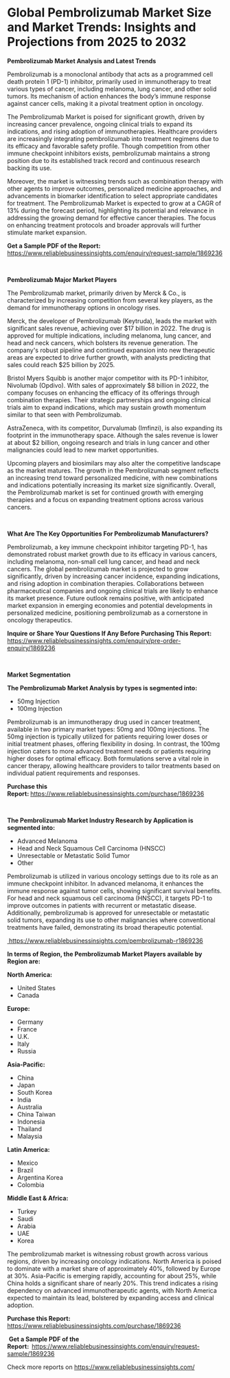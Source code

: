 <p><h1>Global Pembrolizumab Market Size and Market Trends: Insights and Projections from 2025 to 2032</h1></p><p><strong>Pembrolizumab Market Analysis and Latest Trends</strong></p>
<p><p>Pembrolizumab is a monoclonal antibody that acts as a programmed cell death protein 1 (PD-1) inhibitor, primarily used in immunotherapy to treat various types of cancer, including melanoma, lung cancer, and other solid tumors. Its mechanism of action enhances the body’s immune response against cancer cells, making it a pivotal treatment option in oncology.</p><p>The Pembrolizumab Market is poised for significant growth, driven by increasing cancer prevalence, ongoing clinical trials to expand its indications, and rising adoption of immunotherapies. Healthcare providers are increasingly integrating pembrolizumab into treatment regimens due to its efficacy and favorable safety profile. Though competition from other immune checkpoint inhibitors exists, pembrolizumab maintains a strong position due to its established track record and continuous research backing its use.</p><p>Moreover, the market is witnessing trends such as combination therapy with other agents to improve outcomes, personalized medicine approaches, and advancements in biomarker identification to select appropriate candidates for treatment. The Pembrolizumab Market is expected to grow at a CAGR of 13% during the forecast period, highlighting its potential and relevance in addressing the growing demand for effective cancer therapies. The focus on enhancing treatment protocols and broader approvals will further stimulate market expansion.</p></p>
<p><strong>Get a Sample PDF of the Report:&nbsp;</strong> <a href="https://www.reliablebusinessinsights.com/enquiry/request-sample/1869236?utm_campaign=2662&utm_medium=2&utm_source=Github&utm_content=ia&utm_term=08032025&utm_id=pembrolizumab">https://www.reliablebusinessinsights.com/enquiry/request-sample/1869236</a></p>
<p>&nbsp;</p>
<p><strong>Pembrolizumab Major Market Players</strong></p>
<p><p>The Pembrolizumab market, primarily driven by Merck & Co., is characterized by increasing competition from several key players, as the demand for immunotherapy options in oncology rises. </p><p>Merck, the developer of Pembrolizumab (Keytruda), leads the market with significant sales revenue, achieving over $17 billion in 2022. The drug is approved for multiple indications, including melanoma, lung cancer, and head and neck cancers, which bolsters its revenue generation. The company's robust pipeline and continued expansion into new therapeutic areas are expected to drive further growth, with analysts predicting that sales could reach $25 billion by 2025.</p><p>Bristol Myers Squibb is another major competitor with its PD-1 inhibitor, Nivolumab (Opdivo). With sales of approximately $8 billion in 2022, the company focuses on enhancing the efficacy of its offerings through combination therapies. Their strategic partnerships and ongoing clinical trials aim to expand indications, which may sustain growth momentum similar to that seen with Pembrolizumab.</p><p>AstraZeneca, with its competitor, Durvalumab (Imfinzi), is also expanding its footprint in the immunotherapy space. Although the sales revenue is lower at about $2 billion, ongoing research and trials in lung cancer and other malignancies could lead to new market opportunities.</p><p>Upcoming players and biosimilars may also alter the competitive landscape as the market matures. The growth in the Pembrolizumab segment reflects an increasing trend toward personalized medicine, with new combinations and indications potentially increasing its market size significantly. Overall, the Pembrolizumab market is set for continued growth with emerging therapies and a focus on expanding treatment options across various cancers.</p></p>
<p>&nbsp;</p>
<p><strong>What Are The Key Opportunities For Pembrolizumab Manufacturers?</strong></p>
<p><p>Pembrolizumab, a key immune checkpoint inhibitor targeting PD-1, has demonstrated robust market growth due to its efficacy in various cancers, including melanoma, non-small cell lung cancer, and head and neck cancers. The global pembrolizumab market is projected to grow significantly, driven by increasing cancer incidence, expanding indications, and rising adoption in combination therapies. Collaborations between pharmaceutical companies and ongoing clinical trials are likely to enhance its market presence. Future outlook remains positive, with anticipated market expansion in emerging economies and potential developments in personalized medicine, positioning pembrolizumab as a cornerstone in oncology therapeutics.</p></p>
<p><strong>Inquire or Share Your Questions If Any Before Purchasing This Report:</strong> <a href="https://www.reliablebusinessinsights.com/enquiry/pre-order-enquiry/1869236?utm_campaign=2662&utm_medium=2&utm_source=Github&utm_content=ia&utm_term=08032025&utm_id=pembrolizumab">https://www.reliablebusinessinsights.com/enquiry/pre-order-enquiry/1869236</a></p>
<p>&nbsp;</p>
<p><strong>Market Segmentation</strong></p>
<p><strong>The Pembrolizumab Market Analysis by types is segmented into:</strong></p>
<p><ul><li>50mg Injection</li><li>100mg Injection</li></ul></p>
<p><p>Pembrolizumab is an immunotherapy drug used in cancer treatment, available in two primary market types: 50mg and 100mg injections. The 50mg injection is typically utilized for patients requiring lower doses or initial treatment phases, offering flexibility in dosing. In contrast, the 100mg injection caters to more advanced treatment needs or patients requiring higher doses for optimal efficacy. Both formulations serve a vital role in cancer therapy, allowing healthcare providers to tailor treatments based on individual patient requirements and responses.</p></p>
<p><strong>Purchase this Report:&nbsp;</strong><a href="https://www.reliablebusinessinsights.com/purchase/1869236?utm_campaign=2662&utm_medium=2&utm_source=Github&utm_content=ia&utm_term=08032025&utm_id=pembrolizumab">https://www.reliablebusinessinsights.com/purchase/1869236</a></p>
<p>&nbsp;</p>
<p><strong>The Pembrolizumab Market Industry Research by Application is segmented into:</strong></p>
<p><ul><li>Advanced Melanoma</li><li>Head and Neck Squamous Cell Carcinoma (HNSCC)</li><li>Unresectable or Metastatic Solid Tumor</li><li>Other</li></ul></p>
<p><p>Pembrolizumab is utilized in various oncology settings due to its role as an immune checkpoint inhibitor. In advanced melanoma, it enhances the immune response against tumor cells, showing significant survival benefits. For head and neck squamous cell carcinoma (HNSCC), it targets PD-1 to improve outcomes in patients with recurrent or metastatic disease. Additionally, pembrolizumab is approved for unresectable or metastatic solid tumors, expanding its use to other malignancies where conventional treatments have failed, demonstrating its broad therapeutic potential.</p></p>
<p><a href="https://www.reliablebusinessinsights.com/pembrolizumab-r1869236?utm_campaign=2662&utm_medium=2&utm_source=Github&utm_content=ia&utm_term=08032025&utm_id=pembrolizumab">&nbsp;https://www.reliablebusinessinsights.com/pembrolizumab-r1869236</a></p>
<p><strong>In terms of Region, the Pembrolizumab Market Players available by Region are:</strong></p>
<p>
    <p> <strong> North America: </strong>
        <ul>
            <li>United States</li>
            <li>Canada</li>
        </ul>
        </p> 
    <p> <strong> Europe: </strong>
        <ul>
            <li>Germany</li>
            <li>France</li>
            <li>U.K.</li>
            <li>Italy</li>
            <li>Russia</li>
        </ul>
        </p> 
    <p> <strong> Asia-Pacific: </strong>
        <ul>
            <li>China</li>
            <li>Japan</li>
            <li>South Korea</li>
            <li>India</li>
            <li>Australia</li>
            <li>China Taiwan</li>
            <li>Indonesia</li>
            <li>Thailand</li>
            <li>Malaysia</li>
        </ul>
        </p> 
    <p> <strong> Latin America: </strong>
        <ul>
            <li>Mexico</li>
            <li>Brazil</li>
            <li>Argentina Korea</li>
            <li>Colombia</li>
        </ul>
        </p> 
    <p> <strong> Middle East & Africa: </strong>
        <ul>
            <li>Turkey</li>
            <li>Saudi</li>
            <li>Arabia</li>
            <li>UAE</li>
            <li>Korea</li>
        </ul>
    </p>
    </p>
<p><p>The pembrolizumab market is witnessing robust growth across various regions, driven by increasing oncology indications. North America is poised to dominate with a market share of approximately 40%, followed by Europe at 30%. Asia-Pacific is emerging rapidly, accounting for about 25%, while China holds a significant share of nearly 20%. This trend indicates a rising dependency on advanced immunotherapeutic agents, with North America expected to maintain its lead, bolstered by expanding access and clinical adoption.</p></p>
<p><strong>Purchase this Report: </strong><a href="https://www.reliablebusinessinsights.com/purchase/1869236?utm_campaign=2662&utm_medium=2&utm_source=Github&utm_content=ia&utm_term=08032025&utm_id=pembrolizumab">https://www.reliablebusinessinsights.com/purchase/1869236</a></p>
<p>&nbsp;<strong>Get a Sample PDF of the Report:&nbsp;&nbsp;</strong><a href="https://www.reliablebusinessinsights.com/enquiry/request-sample/1869236?utm_campaign=2662&utm_medium=2&utm_source=Github&utm_content=ia&utm_term=08032025&utm_id=pembrolizumab">https://www.reliablebusinessinsights.com/enquiry/request-sample/1869236</a></p>
<p><strong></strong></p>
<p>Check more reports on <a href="https://www.reliablebusinessinsights.com/?utm_campaign=2662&utm_medium=2&utm_source=Github&utm_content=ia&utm_term=08032025&utm_id=pembrolizumab">https://www.reliablebusinessinsights.com/</a></p>
